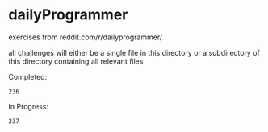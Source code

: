 # dailyProgrammer
exercises from reddit.com/r/dailyprogrammer/

all challenges will either be
    a single file in this directory or
    a subdirectory of this directory containing all relevant files

Completed:

    236

In Progress:
	
	237